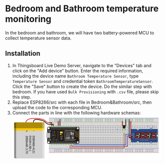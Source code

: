 # Bedroom and Bathroom temperature monitoring
In the bedroom and bathroom, we will have two battery-powered MCU to collect temperature sensor data.

## Installation
1. In Thingsboard Live Demo Server, navigate to the "Devices" tab and click on the "Add device" button. Enter the required information, including the device name `Bathroom Temperature Sensor`, type `Temperature Sensor` and credential token `BathroomTemperatureSensor`. Click the "Save" button to create the device. Do the similar step with bedroom. If you have used `Bulk Provisioning` with `.csv` file, please skip this step.
2. Replace ESP8266/src with each file in Bedroom&Bathroom/src, then upload the code to the corresponding MCU.
3. Connect the parts in line with the following hardware schemas:  
![Schema3](https://github.com/hungdaqq/Smarthome-IoT/blob/main/Features/Bedroom%26Bathroom/battery.png)  
